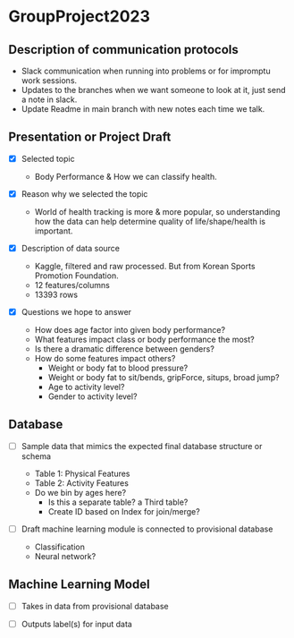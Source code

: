 # GroupProject2023

## Description of communication protocols

- Slack communication when running into problems or for impromptu work sessions.
- Updates to the branches when we want someone to look at it, just send a note in slack.
- Update Readme in main branch with new notes each time we talk.


## Presentation or Project Draft

- [x] Selected topic
  - Body Performance & How we can classify health.
  
- [x] Reason why we selected the topic
  - World of health tracking is more & more popular, so understanding how the data can help determine quality of life/shape/health is important.
  
- [x] Description of data source
  - Kaggle, filtered and raw processed. But from Korean Sports Promotion Foundation.
  - 12 features/columns
  - 13393 rows
  
- [x] Questions we hope to answer
  - How does age factor into given body performance?
  - What features impact class or body performance the most?
  - Is there a dramatic difference between genders?
  - How do some features impact others?
    - Weight or body fat to blood pressure?
    - Weight or body fat to sit/bends, gripForce, situps, broad jump?
    - Age to activity level?
    - Gender to activity level?

## Database

- [ ] Sample data that mimics the expected final database structure or schema
  - Table 1: Physical Features
  - Table 2: Activity Features
  - Do we bin by ages here?
    - Is this a separate table? a Third table?
    - Create ID based on Index for join/merge?
    
- [ ] Draft machine learning module is connected to provisional database
  - Classification
  - Neural network?

## Machine Learning Model

- [ ] Takes in data from provisional database

- [ ] Outputs label(s) for input data
